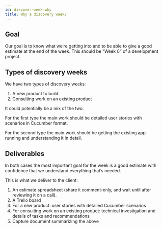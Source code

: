 ```yaml
---
id: discover-week-why
title: Why a discovery week?
---
```


## Goal

Our goal is to know what we’re getting into and to be able to give a good estimate at the end of the week. This should be “Week 0” of a development project.

## Types of discovery weeks

We have two types of discovery weeks:

1. A new product to build
2. Consulting work on an existing product

It could potentially be a mix of the two.

For the first type the main work should be detailed user stories with scenarios in Cucumber format.

For the second type the main work should be getting the existing app running and understanding it in detail.

## Deliverables

In both cases the most important goal for the week is a good estimate with confidence that we understand everything that’s needed.

This is what we deliver to the client:

1. An estimate spreadsheet (share it comment-only, and wait until after reviewing it on a call).
2. A Trello board
3. For a new product: user stories with detailed Cucumber scenarios
4. For consulting work on an existing product: technical investigation and details of tasks and recommendations
5. Capture document summarizing the above
